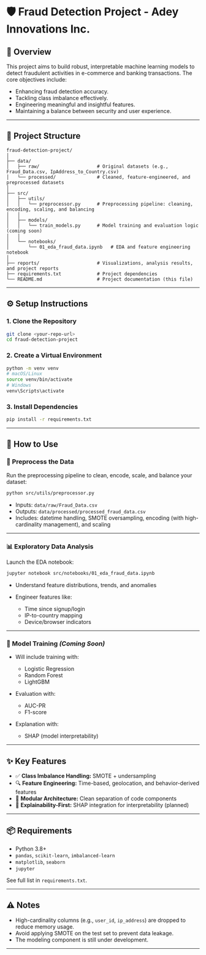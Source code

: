 
# 🛡️ Fraud Detection Project - Adey Innovations Inc.

## 📌 Overview

This project aims to build robust, interpretable machine learning models to detect fraudulent activities in e-commerce and banking transactions. The core objectives include:

* Enhancing fraud detection accuracy.
* Tackling class imbalance effectively.
* Engineering meaningful and insightful features.
* Maintaining a balance between security and user experience.

---

## 📁 Project Structure

```
fraud-detection-project/
│
├── data/
│   ├── raw/                     # Original datasets (e.g., Fraud_Data.csv, IpAddress_to_Country.csv)
│   └── processed/               # Cleaned, feature-engineered, and preprocessed datasets
│
├── src/
│   ├── utils/
│   │   └── preprocessor.py      # Preprocessing pipeline: cleaning, encoding, scaling, and balancing
│   │
│   ├── models/
│   │   └── train_models.py      # Model training and evaluation logic (coming soon)
│   │
│   └── notebooks/
│       └── 01_eda_fraud_data.ipynb   # EDA and feature engineering notebook
│
├── reports/                     # Visualizations, analysis results, and project reports
├── requirements.txt             # Project dependencies
└── README.md                    # Project documentation (this file)
```

---

## ⚙️ Setup Instructions

### 1. Clone the Repository

```bash
git clone <your-repo-url>
cd fraud-detection-project
```

### 2. Create a Virtual Environment

```bash
python -m venv venv
# macOS/Linux
source venv/bin/activate
# Windows
venv\Scripts\activate
```

### 3. Install Dependencies

```bash
pip install -r requirements.txt
```

---

## 🚀 How to Use

### 🔧 Preprocess the Data

Run the preprocessing pipeline to clean, encode, scale, and balance your dataset:

```bash
python src/utils/preprocessor.py
```

* Inputs: `data/raw/Fraud_Data.csv`
* Outputs: `data/processed/processed_fraud_data.csv`
* Includes: datetime handling, SMOTE oversampling, encoding (with high-cardinality management), and scaling

---

### 📊 Exploratory Data Analysis

Launch the EDA notebook:

```bash
jupyter notebook src/notebooks/01_eda_fraud_data.ipynb
```

* Understand feature distributions, trends, and anomalies
* Engineer features like:

  * Time since signup/login
  * IP-to-country mapping
  * Device/browser indicators

---

### 🧠 Model Training *(Coming Soon)*

* Will include training with:

  * Logistic Regression
  * Random Forest
  * LightGBM
* Evaluation with:

  * AUC-PR
  * F1-score
* Explanation with:

  * SHAP (model interpretability)

---

## ✨ Key Features

* ✅ **Class Imbalance Handling:** SMOTE + undersampling
* 🔍 **Feature Engineering:** Time-based, geolocation, and behavior-derived features
* 🧱 **Modular Architecture:** Clean separation of code components
* 🧠 **Explainability-First:** SHAP integration for interpretability (planned)

---

## 📦 Requirements

* Python 3.8+
* `pandas`, `scikit-learn`, `imbalanced-learn`
* `matplotlib`, `seaborn`
* `jupyter`

See full list in `requirements.txt`.

---

## ⚠️ Notes

* High-cardinality columns (e.g., `user_id`, `ip_address`) are dropped to reduce memory usage.
* Avoid applying SMOTE on the test set to prevent data leakage.
* The modeling component is still under development.

---

